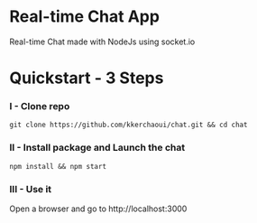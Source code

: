 # Real-time Chat App
Real-time Chat made with NodeJs using socket.io

# Quickstart - 3 Steps 

### I - Clone repo
```
git clone https://github.com/kkerchaoui/chat.git && cd chat
```

### II - Install package and Launch the chat
```
npm install && npm start
```
### III - Use it

Open a browser and go to http://localhost:3000
